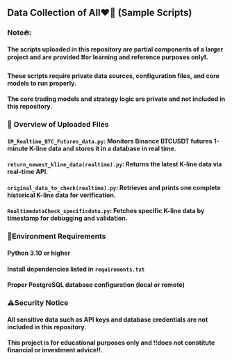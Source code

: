 ## Data Collection of All❤️‍🔥 (Sample Scripts)  

### Note🔥:   

#### The scripts uploaded in this repository are partial components of a larger project and are provided **❗️for learning and reference purposes only❗️**.   

#### These scripts require private data sources, configuration files, and core models to run properly.  

#### The core trading models and strategy logic are private and not included in this repository.  

### 👀 Overview of Uploaded Files  

#### `1M_Realtime_BTC_Futures_data.py`: Monitors Binance BTCUSDT futures 1-minute K-line data and stores it in a database in real time.   

#### `return_newest_kline_data(realtime).py`: Returns the latest K-line data via real-time API.    

#### `original_data_to_check(realtime).py`: Retrieves and prints one complete historical K-line data for verification.  

#### `RealtimedataCheck_specificdata.py`: Fetches specific K-line data by timestamp for debugging and validation.  


### 👾Environment Requirements  

#### Python 3.10 or higher  

#### Install dependencies listed in `requirements.txt`   

#### Proper PostgreSQL database configuration (local or remote)

### ⚠️Security Notice  

#### All sensitive data such as API keys and database credentials are **not included** in this repository.  

#### This project is for educational purposes only and **‼️does not constitute financial or investment advice‼️**.
